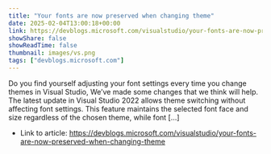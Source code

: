 ```yaml
---
title: "Your fonts are now preserved when changing theme"
date: 2025-02-04T13:00:18+00:00
link: https://devblogs.microsoft.com/visualstudio/your-fonts-are-now-preserved-when-changing-theme
showShare: false
showReadTime: false
thumbnail: images/vs.png
tags: ["devblogs.microsoft.com"]
---
```

Do you find yourself adjusting your font settings every time you change themes in Visual Studio, We’ve made some changes that we think will help. The latest update in Visual Studio 2022 allows theme switching without affecting font settings. This feature maintains the selected font face and size regardless of the chosen theme, while font […]

- Link to article: https://devblogs.microsoft.com/visualstudio/your-fonts-are-now-preserved-when-changing-theme